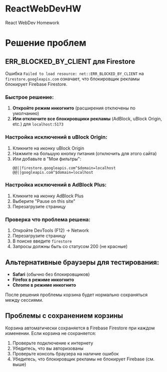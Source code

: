 # ReactWebDevHW

React WebDev Homework

# Решение проблем

## ERR_BLOCKED_BY_CLIENT для Firestore

Ошибка `Failed to load resource: net::ERR_BLOCKED_BY_CLIENT` на `firestore.googleapis.com` означает, что блокировщик рекламы блокирует Firebase Firestore.

### Быстрое решение:
1. **Откройте режим инкогнито** (расширения отключены по умолчанию)
2. **Или отключите все блокировщики рекламы** (AdBlock, uBlock Origin, etc.) для `localhost:5173`

### Настройка исключений в uBlock Origin:
1. Кликните на иконку uBlock Origin
2. Нажмите на большую кнопку питания (отключить для этого сайта)
3. Или добавьте в "Мои фильтры":
   ```
   @@||firestore.googleapis.com^$domain=localhost
   @@||googleapis.com^$domain=localhost
   ```

### Настройка исключений в AdBlock Plus:
1. Кликните на иконку AdBlock Plus
2. Выберите "Pause on this site"
3. Перезагрузите страницу

### Проверка что проблема решена:
1. Откройте DevTools (F12) → Network
2. Перезагрузите страницу
3. В поиске введите `firestore`
4. Запросы должны быть со статусом 200 (не красные)

## Альтернативные браузеры для тестирования:
- **Safari** (обычно без блокировщиков)
- **Firefox в режиме инкогнито**
- **Chrome в режиме инкогнито**

После решения проблемы корзина будет нормально сохраняться между сессиями.

## Проблемы с сохранением корзины

Корзина автоматически сохраняется в Firebase Firestore при каждом изменении. Если корзина не сохраняется:

1. Проверьте подключение к интернету
2. Убедитесь, что вы авторизованы
3. Проверьте консоль браузера на наличие ошибок
4. Убедитесь, что блокировщик рекламы не блокирует Firebase (см. выше)
